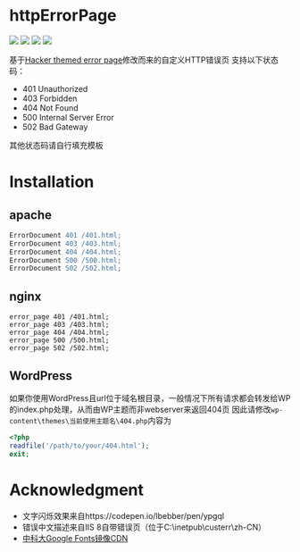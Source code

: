 # httpErrorPage
![](https://img.shields.io/github/languages/code-size/n0099/httpErrorPage.svg)
![](https://img.shields.io/github/license/n0099/httpErrorPage.svg)
![](https://img.shields.io/github/downloads/n0099/httpErrorPage/total.svg)
![](https://raw.githubusercontent.com/n0099/httpErrorPage/master/404.gif)

基于[Hacker themed error page](https://codepen.io/robinselmer/pen/vJjbOZ)修改而来的自定义HTTP错误页
支持以下状态码：
* 401 Unauthorized
* 403 Forbidden
* 404 Not Found
* 500 Internal Server Error
* 502 Bad Gateway

其他状态码请自行填充模板

# Installation
## apache
```apache
ErrorDocument 401 /401.html;
ErrorDocument 403 /403.html;
ErrorDocument 404 /404.html;
ErrorDocument 500 /500.html;
ErrorDocument 502 /502.html;
```
## nginx
```nginx
error_page 401 /401.html;
error_page 403 /403.html;
error_page 404 /404.html;
error_page 500 /500.html;
error_page 502 /502.html;
```
## WordPress
如果你使用WordPress且url位于域名根目录，一般情况下所有请求都会转发给WP的index.php处理，从而由WP主题而非webserver来返回404页
因此请修改`wp-content\themes\当前使用主题名\404.php`内容为
```php
<?php
readfile('/path/to/your/404.html');
exit;
```

# Acknowledgment
* 文字闪烁效果来自https://codepen.io/lbebber/pen/ypgql
* 错误中文描述来自IIS 8自带错误页（位于C:\inetpub\custerr\zh-CN）
* [中科大Google Fonts镜像CDN](fonts.lug.ustc.edu.cn)
